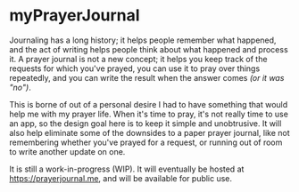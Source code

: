 # myPrayerJournal

Journaling has a long history; it helps people remember what happened, and the act of writing helps people think about what happened and process it. A prayer journal is not a new concept; it helps you keep track of the requests for which you've prayed, you can use it to pray over things repeatedly, and you can write the result when the answer comes _(or it was "no")_.

This is borne of out of a personal desire I had to have something that would help me with my prayer life. When it's time to pray, it's not really time to use an app, so the design goal here is to keep it simple and unobtrusive. It will also help eliminate some of the downsides to a paper prayer journal, like not remembering whether you've prayed for a request, or running out of room to write another update on one.

It is still a work-in-progress (WIP). It will eventually be hosted at <https://prayerjournal.me>, and will be available for public use.
